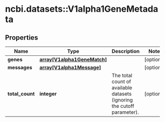 # ncbi.datasets::V1alpha1GeneMetadata

## Properties
Name | Type | Description | Notes
------------ | ------------- | ------------- | -------------
**genes** | [**array[V1alpha1GeneMatch]**](v1alpha1GeneMatch.md) |  | [optional] 
**messages** | [**array[V1alpha1Message]**](v1alpha1Message.md) |  | [optional] 
**total_count** | **integer** | The total count of available datasets (ignoring the cutoff parameter). | [optional] 


